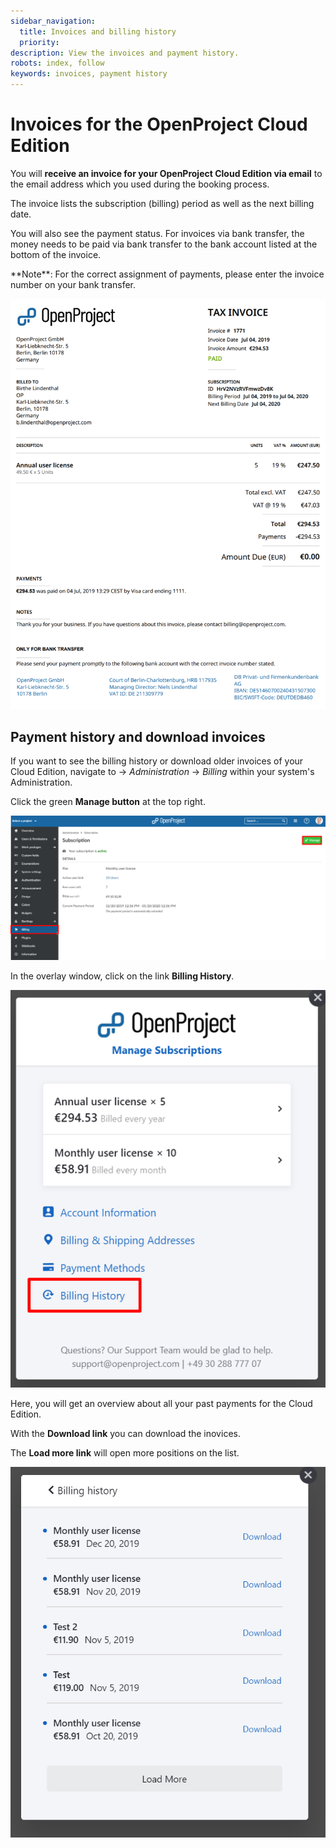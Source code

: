 ```yaml
---
sidebar_navigation:
  title: Invoices and billing history
  priority: 
description: View the invoices and payment history.
robots: index, follow
keywords: invoices, payment history
---
```


# Invoices for the OpenProject Cloud Edition

You will **receive an invoice for your OpenProject Cloud Edition via email** to the email address which you used during the booking process.

The invoice lists the subscription (billing) period as well as the next billing date.

You will also see the payment status. 
For invoices via bank transfer, the money needs to be paid via bank transfer to the bank account listed at the bottom of the invoice. 

<div class="alert alert-info" role="alert">
**Note**: For the correct assignment of payments, please enter the  invoice number on your bank transfer.
</div>

![invoice](image-20200110105613725.png)

## Payment history and download invoices

If you want to see the billing history or download older invoices of your Cloud Edition, navigate to -> *Administration* -> *Billing* within your system's Administration.

Click the green **Manage button** at the top right.

![Cloud-manage](Cloud-manage.png)

In the overlay window, click on the link **Billing History**.

![Cloud-billing-history](Cloud-billing-history.png)

Here, you will get an overview about all your past payments for the Cloud Edition. 

With the **Download link** you can download the inovices.

The **Load more link** will open more positions on the list.

![Billing history overview](image-20200113135853806.png)